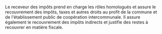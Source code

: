 Le receveur des impôts prend en charge les rôles homologués et assure le recouvrement des impôts, taxes et autres droits au profit de la commune et de l'établissement public de coopération intercommunale. Il assure également le recouvrement des impôts indirects et justifie des restes à recouvrer en matière fiscale.